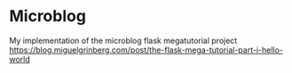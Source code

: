# Microblog
My implementation of the microblog flask megatutorial project https://blog.miguelgrinberg.com/post/the-flask-mega-tutorial-part-i-hello-world
